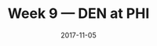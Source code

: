 ---
layout: game
title: Week 9 — DEN at PHI
season: 2017
game_id: 2017_09_DEN_PHI
week: 9
date: 2017-11-05
home_team: PHI
away_team: DEN
final_home: 51
final_away: 23
pbp_url: /assets/data/pbp/2017/2017_09_DEN_PHI.csv.gz
---